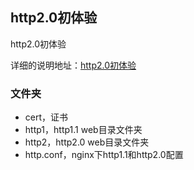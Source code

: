 ## http2.0初体验

http2.0初体验

详细的说明地址：[http2.0初体验](https://www.zhuyuntao.cn/http2.0初体验/)

### 文件夹

+ cert，证书
+ http1，http1.1 web目录文件夹
+ http2，http2.0 web目录文件夹
+ http.conf，nginx下http1.1和http2.0配置
